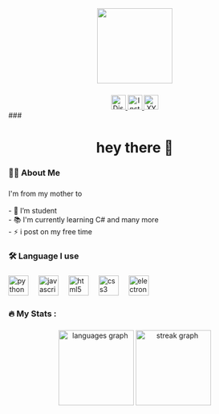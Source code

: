 <div align="center">
  <a href="https://xycorpo.com" target="_blank">
    <img height="150" src="https://i.ibb.co/ZBP8nFW/xycorpotext.png"  />
  </a>
</div>

###

<div align="center">
  <a href="https://discord.gg/g57Z6xgQsh" target="_blank">
    <img src="https://img.shields.io/static/v1?message=Discord&logo=discord&label=&color=7289DA&logoColor=white&labelColor=&style=for-the-badge" height="29" alt="Discord logo" />
  </a>
  <a href="https://instagram.com/xertyloin" target="_blank">
    <img src="https://img.shields.io/static/v1?message=Instagram&logo=instagram&label=&color=E4405F&logoColor=white&labelColor=&style=for-the-badge" height="29" alt="Instagram logo" />
  </a>
  <a href="https://xycorpo.com" target="_blank">
    <img src="https://img.shields.io/static/v1?message=XYCORPO&logo=internet-explorer&label=&color=3C3744&logoColor=db9721&labelColor=&style=for-the-badge" height="29" alt="XYCORPO logo" />
  </a>
</div>
###

<h1 align="center">hey there 👋</h1>

###

<h3 align="left">👩‍💻  About Me</h3>

###

<p align="left">I'm from my mother to<br><br>- 🔭 I’m student <br>- 📚 I'm currently learning C# and many more<br>- ⚡ i post on my free time</p>

###

<h3 align="left">🛠 Language I use</h3>

###

<div align="left">
  <img src="https://cdn.jsdelivr.net/gh/devicons/devicon/icons/python/python-original.svg" height="40" alt="python logo"  />
  <img width="12" />
  <img src="https://cdn.jsdelivr.net/gh/devicons/devicon/icons/javascript/javascript-original.svg" height="40" alt="javascript logo"  />
  <img width="12" />
  <img src="https://cdn.jsdelivr.net/gh/devicons/devicon/icons/html5/html5-original.svg" height="40" alt="html5 logo"  />
  <img width="12" />
  <img src="https://cdn.jsdelivr.net/gh/devicons/devicon/icons/css3/css3-original.svg" height="40" alt="css3 logo"  />
  <img width="12" />
  <img src="https://cdn.jsdelivr.net/gh/devicons/devicon/icons/electron/electron-original.svg" height="40" alt="electron logo"  />
</div>

###

<h3 align="left">🔥   My Stats :</h3>

###

<div align="center">
  <img src="https://github-readme-stats.vercel.app/api/top-langs?username=XertyLoin&locale=en&hide_title=false&layout=compact&card_width=320&langs_count=5&theme=dracula&hide_border=false&order=2" height="150" alt="languages graph"  />
  <img src="https://streak-stats.demolab.com?user=XertyLoin&locale=en&mode=daily&theme=dracula&hide_border=false&border_radius=5&order=3" height="150" alt="streak graph"  />
  
</div>
